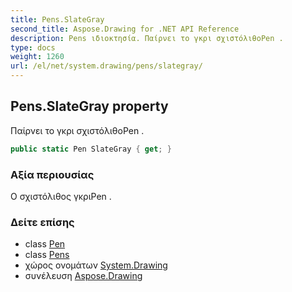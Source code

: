 ```yaml
---
title: Pens.SlateGray
second_title: Aspose.Drawing for .NET API Reference
description: Pens ιδιοκτησία. Παίρνει το γκρι σχιστόλιθοPen .
type: docs
weight: 1260
url: /el/net/system.drawing/pens/slategray/
---
```

## Pens.SlateGray property

Παίρνει το γκρι σχιστόλιθοPen .

```csharp
public static Pen SlateGray { get; }
```

### Αξία περιουσίας

Ο σχιστόλιθος γκριPen .

### Δείτε επίσης

* class [Pen](../../pen/)
* class [Pens](../)
* χώρος ονομάτων [System.Drawing](../../pens/)
* συνέλευση [Aspose.Drawing](../../../)


